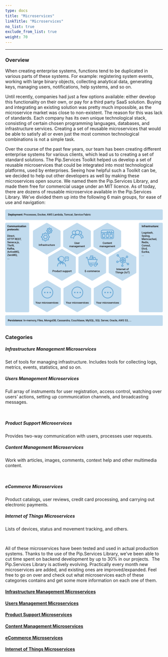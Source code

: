 ```yaml
---
type: docs
title: "Microservices"
linkTitle: "Microservices"
no_list: true
exclude_from_list: true
weight: 70
---
```

---

### Overview

When creating enterprise systems, functions tend to be duplicated in various parts of these systems. For example: registering system events, working with large binary objects, collecting analytical data, generating keys, managing users, notifications, help systems, and so on.

Until recently, companies had just a few options available: either develop this functionality on their own, or pay for a third party SaaS solution. Buying and integrating an existing solution was pretty much impossible, as the microservice market was close to non-existent. The reason for this was lack of standards. Each company has its own unique technological stack, consisting of certain chosen programming languages, databases, and infrastructure services. Creating a set of reusable microservices that would be able to satisfy all or even just the most common technological combinations is not a simple task.

Over the course of the past few years, our team has been creating different enterprise systems for various clients, which lead us to creating a set of standard solutions. The Pip.Services Toolkit helped us develop a set of reusable microservices that could be integrated into most technological platforms, used by enterprises. Seeing how helpful such a Toolkit can be, we decided to help out other developers as well by making these microservices open source. We named them the Pip.Services Library, and made them free for commercial usage under an MIT licence.
As of today, there are dozens of reusable microservice available in the Pip.Services Library. We’ve divided them up into the following 6 main groups, for ease of use and navigation:

![Microservices groups diagram](/images/microservices/microservices_groups.png)

### Categories

<div class="card-deck">

  <div class="card">
    <div class="card-body">
      <h5 class="card-title"><b>Infrastructure Management Microservices</b></h5>
      <p class="card-text">Set of tools for managing infrastructure. Includes tools for collecting logs, metrics, events, statistics, and so on.</p>
      <a href="infrastructure" class="stretched-link"></a>
    </div>
  </div>

  <div class="card">
    <div class="card-body">
      <h5 class="card-title"><b>Users Management Microservices</b></h5>
      <p class="card-text">
        Full array of instruments for user registration, access control, watching over users’ actions, setting up communication channels, and broadcasting messages.
      </p>
      <a href="users" class="stretched-link"></a>
    </div>
  </div>

</div>

<br>

<div class="card-deck">

  <div class="card">
    <div class="card-body">
      <h5 class="card-title"><b>Product Support Microservices</b></h5>
      <p class="card-text">Provides two-way communication with users, processes user requests.</p>
      <a href="support" class="stretched-link"></a>
    </div>
  </div>

  <div class="card">
    <div class="card-body">
      <h5 class="card-title"><b>Content Management Microservices</b></h5>
      <p class="card-text">Work with articles, images, comments, context help and other multimedia content.</p>
      <a href="content" class="stretched-link"></a>
    </div>
  </div>
  
</div>

<br>

<div class="card-deck">

  <div class="card">
    <div class="card-body">
      <h5 class="card-title"><b>eCommerce Microservices</b></h5>
      <p class="card-text">Product catalogs, user reviews, credit card processing, and carrying out electronic payments.</p>
      <a href="ecommrce" class="stretched-link"></a>
    </div>
  </div>

  <div class="card">
    <div class="card-body">
      <h5 class="card-title"><b>Internet of Things Microservices</b></h5>
      <p class="card-text">Lists of devices, status and movement tracking, and others.</p>
      <a href="iot" class="stretched-link"></a>
    </div>
  </div>
  
</div>

<br>

All of these microservices have been tested and used in actual production systems. Thanks to the use of the Pip.Services Library, we’ve been able to cut time spent on backend development by up to 30% in our projects.
‍
The Pip.Services Library is actively evolving. Practically every month new microservices are added, and existing ones are improved/expanded. Feel free to go on over and check out what microservices each of these categories contains and get some more information on each one of them.


<span class="hide-title-link">

#### [Infrastructure Management Microservices](infrastructure)
#### [Users Management Microservices](users)
#### [Product Support Microservices](support)
#### [Content Management Microservices](content)
#### [eCommerce Microservices](ecommrce)
#### [Internet of Things Microservices](iot)

</span>
